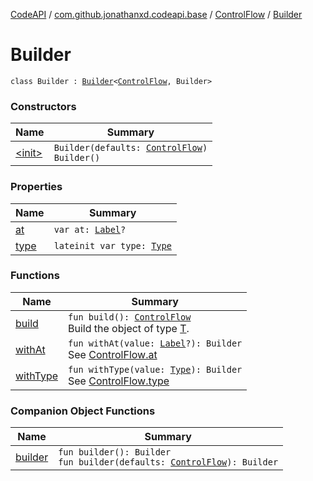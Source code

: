 [CodeAPI](../../../index.md) / [com.github.jonathanxd.codeapi.base](../../index.md) / [ControlFlow](../index.md) / [Builder](.)

# Builder

`class Builder : `[`Builder`](../../../com.github.jonathanxd.codeapi.builder/-builder/index.md)`<`[`ControlFlow`](../index.md)`, Builder>`

### Constructors

| Name | Summary |
|---|---|
| [&lt;init&gt;](-init-.md) | `Builder(defaults: `[`ControlFlow`](../index.md)`)`<br>`Builder()` |

### Properties

| Name | Summary |
|---|---|
| [at](at.md) | `var at: `[`Label`](../../-label/index.md)`?` |
| [type](type.md) | `lateinit var type: `[`Type`](../-type/index.md) |

### Functions

| Name | Summary |
|---|---|
| [build](build.md) | `fun build(): `[`ControlFlow`](../index.md)<br>Build the object of type [T](#). |
| [withAt](with-at.md) | `fun withAt(value: `[`Label`](../../-label/index.md)`?): Builder`<br>See [ControlFlow.at](../at.md) |
| [withType](with-type.md) | `fun withType(value: `[`Type`](../-type/index.md)`): Builder`<br>See [ControlFlow.type](../type.md) |

### Companion Object Functions

| Name | Summary |
|---|---|
| [builder](builder.md) | `fun builder(): Builder`<br>`fun builder(defaults: `[`ControlFlow`](../index.md)`): Builder` |
